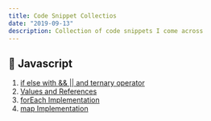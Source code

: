 ```yaml
---
title: Code Snippet Collectios
date: "2019-09-13"
description: Collection of code snippets I come across
---
```


## 🎃 Javascript

1. [if else with && || and ternary operator](https://repl.it/@NavinA/if-else-with-and-or-and-ternary-operator)
2. [Values and References](https://repl.it/@NavinA/values-and-references)
3. [forEach Implementation](https://repl.it/@NavinA/forEach-implementation)
4. [map Implementation](https://repl.it/@NavinA/map-implementation)
